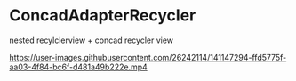 # ConcadAdapterRecycler
nested recylclerview + concad recycler view


https://user-images.githubusercontent.com/26242114/141147294-ffd5775f-aa03-4f84-bc6f-d481a49b222e.mp4

